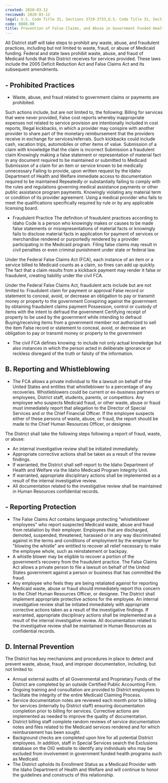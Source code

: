 ```yaml
---
created: 2020-03-12
reviewed: 2020-03-12
legal: U.S. Code Title 31, Sections 3729-3733,U.S. Code Title 31, Sections 3801-3812,U.S. Code Title 18, Section 287,Idaho Code § 56-209h
code: 0808.00
title: Prevention of False Claims, and Abuse in Government Funded Health Programs
---
```


All District staff will take steps to prohibit any waste, abuse, and fraudulent practices, including but not limited to
waste, fraud, or abuse of Medicaid funding. Federal and state laws prohibit waste, abuse, and fraud of Medicaid
funds that this District receives for services provided. These laws include the 2005 Deficit Reduction Act and False
Claims Act and its subsequent amendments.

## - Prohibited Practices

- Waste, abuse, and fraud related to government claims or payments are prohibited.

Such actions include, but are not limited to, the following:
Billing for services that were never provided,
False cost reports whereby inappropriate expenses not related to service provision are
intentionally included in cost reports,
Illegal kickbacks, in which a provider may conspire with another provider to share part of the
monetary reimbursement that the providers receive in exchange for services/referrals. Such
kickbacks could include cash, vacation trips, automobiles or other items of value.
Submission of a claim with knowledge that the claim is incorrect
Submission a fraudulent claim
Knowingly making a false statement or representation of material fact in any document required to
be maintained or submitted to Medicaid
Submission of a claim for an item or service known to be medically unnecessary
Failing to provide, upon written request by the Idaho Department of Health and Welfare
immediate access to documentation required to be maintained
Repeatedly or substantially failing to comply with the rules and regulations governing medical
assistance payments or other public assistance program payments.
Knowingly violating any material term or condition of its provider agreement.
Using a medical provider who fails to meet the qualifications specifically required by rule or by any
applicable licensing board.

- Fraudulent Practice
The definition of fraudulent practices according to Idaho Code is a person who knowingly makes or
causes to be made false statements or misrepresentations of material facts or knowingly fails to disclose
material facts in application for payment of services or merchandise rendered or purportedly rendered
by a provider participating in the Medicaid program. Filing false claims may result in civil penalties or
even criminal punishment under state or federal law.

Under the Federal False Claims Act (FCA), each instance of an item or a service billed to Medicaid counts
as a claim, so fines can add up quickly. The fact that a claim results from a kickback payment may render
it false or fraudulent, creating liability under the civil FCA.

Under the Federal False Claims Act, fraudulent acts include but are not limited to:
Fraudulent claim for payment or approval
False record or statement to conceal, avoid, or decrease an obligation to pay or transmit money or
property to the government
Conspiring against the government by obtaining fraudulent claims payment
Possession, control or custody of items with the intent to defraud the government
Certifying receipt of property to be used by the government while intending to defraud
Buying/receiving items from a government member not authorized to sell the item
False record or statement to conceal, avoid, or decrease an obligation to pay or transmit money or
property to the government

- The civil FCA defines knowing:
to include not only actual knowledge but also instances in which the person acted in deliberate
ignorance or reckless disregard of the truth or falsity of the information.

## B. Reporting and Whistleblowing

- The FCA allows a private individual to file a lawsuit on behalf of the United States and entitles that
whistleblower to a percentage of any recoveries. Whistleblowers could be current or ex-business
partners or employees, District staff, students, parents, or competitors. Any employee who suspects
Medicaid fraud, or other waste, abuse or fraud must immediately report that allegation to the Director of
Special Services and or the Chief Financial Officer. If the employee suspects either of these persons of
waste, abuse, or fraud, the report should be made to the Chief Human Resources Officer, or designee.

The District shall take the following steps following a report of fraud, waste, or abuse:

- An internal investigative review shall be initiated immediately.
- Appropriate corrective actions shall be taken as a result of the review findings.
- If warranted, the District shall self-report to the Idaho Department of Health and Welfare via the
Idaho Medicaid Program Integrity Unit.
- If warranted, appropriate disciplinary actions shall be implemented as a result of the internal
investigative review.
- All documentation related to the investigative review shall be maintained in Human Resources
confidential records.

## - Reporting Protection

- The False Claims Act contains language protecting "whistleblower employees" who report suspected
Medicaid waste, abuse and fraud from retaliation by their employer. Employees that are discharged,
demoted, suspended, threatened, harassed or in any way discriminated against in the terms and
conditions of employment by the employer for "blowing the whistle" are entitled to recover all relief
necessary to make the employee whole, such as reinstatement or backpay.
- A whistle blower may be eligible to recover a portion of the government’s recovery from the fraudulent
practice. The False Claims Act allows a private person to file a lawsuit on behalf of the United States
government against a person or business that has committed the fraud.
- Any employee who feels they are being retaliated against for reporting Medicaid waste, abuse or fraud
should immediately report this concern to the Chief Human Resources Officer, or designee. The District
shall implement appropriate protective actions for the employee. An internal investigative review shall
be initiated immediately with appropriate corrective actions taken as a result of the investigative
findings. If warranted, appropriate disciplinary actions shall be implemented as a result of the internal
investigative review. All documentation related to the investigative review shall be maintained in Human
Resources as confidential records.

## D. Internal Prevention

The District has key mechanisms and procedures in place to detect and prevent waste, abuse, fraud, and
improper documentation, including, but not limited to:

- Annual external audits of all Governmental and Proprietary Funds of the District are completed by an
outside Certified Public Accounting Firm.
- Ongoing training and consultation are provided to District employees to facilitate the integrity of the
entire Medicaid Claiming Process.
- Service documentation notes are reviewed each month prior to billing for services (internally by District
staff) ensuring documentation completion prior to billing for services. Corrective actions are
implemented as needed to improve the quality of documentation.
- District billing staff complete random reviews of service documentation notes and files related to the
Medicaid services rendered and for which reimbursement has been sought.
- Background checks are completed upon hire for all potential District employees. In addition, staff in
Special Services search the Exclusions database on the OIG website to identify any individuals who may
be excluded from involvement in government funded health programs such as Medicaid.
- The District upholds its Enrollment Status as a Medicaid Provider with the Idaho Department of Health
and Welfare and will continue to honor the guidelines and constructs of this relationship.

